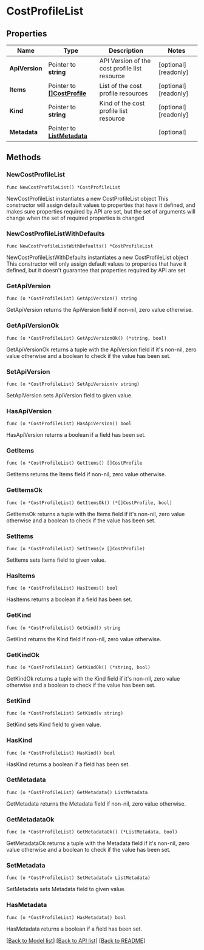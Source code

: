 # CostProfileList

## Properties

Name | Type | Description | Notes
------------ | ------------- | ------------- | -------------
**ApiVersion** | Pointer to **string** | API Version of the cost profile list resource | [optional] [readonly] 
**Items** | Pointer to [**[]CostProfile**](CostProfile.md) | List of the cost profile resources | [optional] [readonly] 
**Kind** | Pointer to **string** | Kind of the cost profile list resource | [optional] [readonly] 
**Metadata** | Pointer to [**ListMetadata**](ListMetadata.md) |  | [optional] 

## Methods

### NewCostProfileList

`func NewCostProfileList() *CostProfileList`

NewCostProfileList instantiates a new CostProfileList object
This constructor will assign default values to properties that have it defined,
and makes sure properties required by API are set, but the set of arguments
will change when the set of required properties is changed

### NewCostProfileListWithDefaults

`func NewCostProfileListWithDefaults() *CostProfileList`

NewCostProfileListWithDefaults instantiates a new CostProfileList object
This constructor will only assign default values to properties that have it defined,
but it doesn't guarantee that properties required by API are set

### GetApiVersion

`func (o *CostProfileList) GetApiVersion() string`

GetApiVersion returns the ApiVersion field if non-nil, zero value otherwise.

### GetApiVersionOk

`func (o *CostProfileList) GetApiVersionOk() (*string, bool)`

GetApiVersionOk returns a tuple with the ApiVersion field if it's non-nil, zero value otherwise
and a boolean to check if the value has been set.

### SetApiVersion

`func (o *CostProfileList) SetApiVersion(v string)`

SetApiVersion sets ApiVersion field to given value.

### HasApiVersion

`func (o *CostProfileList) HasApiVersion() bool`

HasApiVersion returns a boolean if a field has been set.

### GetItems

`func (o *CostProfileList) GetItems() []CostProfile`

GetItems returns the Items field if non-nil, zero value otherwise.

### GetItemsOk

`func (o *CostProfileList) GetItemsOk() (*[]CostProfile, bool)`

GetItemsOk returns a tuple with the Items field if it's non-nil, zero value otherwise
and a boolean to check if the value has been set.

### SetItems

`func (o *CostProfileList) SetItems(v []CostProfile)`

SetItems sets Items field to given value.

### HasItems

`func (o *CostProfileList) HasItems() bool`

HasItems returns a boolean if a field has been set.

### GetKind

`func (o *CostProfileList) GetKind() string`

GetKind returns the Kind field if non-nil, zero value otherwise.

### GetKindOk

`func (o *CostProfileList) GetKindOk() (*string, bool)`

GetKindOk returns a tuple with the Kind field if it's non-nil, zero value otherwise
and a boolean to check if the value has been set.

### SetKind

`func (o *CostProfileList) SetKind(v string)`

SetKind sets Kind field to given value.

### HasKind

`func (o *CostProfileList) HasKind() bool`

HasKind returns a boolean if a field has been set.

### GetMetadata

`func (o *CostProfileList) GetMetadata() ListMetadata`

GetMetadata returns the Metadata field if non-nil, zero value otherwise.

### GetMetadataOk

`func (o *CostProfileList) GetMetadataOk() (*ListMetadata, bool)`

GetMetadataOk returns a tuple with the Metadata field if it's non-nil, zero value otherwise
and a boolean to check if the value has been set.

### SetMetadata

`func (o *CostProfileList) SetMetadata(v ListMetadata)`

SetMetadata sets Metadata field to given value.

### HasMetadata

`func (o *CostProfileList) HasMetadata() bool`

HasMetadata returns a boolean if a field has been set.


[[Back to Model list]](../README.md#documentation-for-models) [[Back to API list]](../README.md#documentation-for-api-endpoints) [[Back to README]](../README.md)


